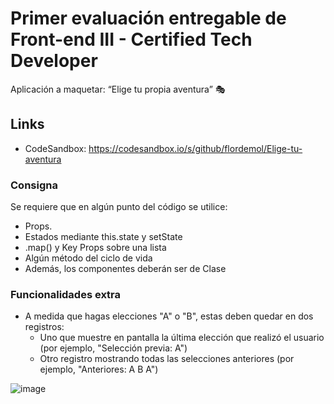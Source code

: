 # Primer evaluación entregable de Front-end III - Certified Tech Developer

Aplicación a maquetar: “Elige tu propia aventura” 🎭

## Links
* CodeSandbox: https://codesandbox.io/s/github/flordemol/Elige-tu-aventura

### Consigna
Se requiere que en algún punto del código se utilice:
* Props.
* Estados mediante this.state y setState
* .map() y Key Props sobre una lista
* Algún método del ciclo de vida
* Además, los componentes deberán ser de Clase

### Funcionalidades extra
* A medida que hagas elecciones "A" o "B", estas deben quedar en dos registros:
  + Uno que muestre en pantalla la última elección que realizó el usuario (por ejemplo, "Selección previa: A")
  + Otro registro mostrando todas las selecciones anteriores (por ejemplo, "Anteriores: A B A")

![image](https://user-images.githubusercontent.com/54426004/132793433-cd7b1062-0382-4425-82d6-fa5810398e19.png)
